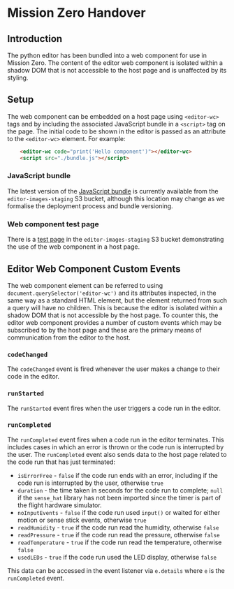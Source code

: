 # Mission Zero Handover

## Introduction

The python editor has been bundled into a web component for use in Mission Zero. The content of the editor web component is isolated within a shadow DOM that is not accessible to the host page and is unaffected by its styling.

## Setup

The web component can be embedded on a host page using `<editor-wc>` tags and by including the associated JavaScript bundle in a `<script>` tag on the page. The initial code to be shown in the editor is passed as an attribute to the `<editor-wc>` element. For example:
```html
    <editor-wc code="print('Hello component')"></editor-wc>
    <script src="./bundle.js"></script>
```

### JavaScript bundle
The latest version of the [JavaScript bundle](https://editor-images-staging.s3.eu-west-2.amazonaws.com/bundle.js) is currently available from the `editor-images-staging` S3 bucket, although this location may change as we formalise the deployment process and bundle versioning.

### Web component test page
There is a [test page](https://editor-images-staging.s3.eu-west-2.amazonaws.com/index.html) in the `editor-images-staging` S3 bucket demonstrating the use of the web component in a host page.

## Editor Web Component Custom Events

The web component element can be referred to using `document.querySelector('editor-wc')` and its attributes inspected, in the same way as a standard HTML element, but the element returned from such a query will have no children. This is because the editor is isolated within a shadow DOM that is not accessible by the host page. To counter this, the editor web component provides a number of custom events which may be subscribed to by the host page and these are the primary means of communication from the editor to the host.

### `codeChanged`
The `codeChanged` event is fired whenever the user makes a change to their code in the editor.

### `runStarted`
The `runStarted` event fires when the user triggers a code run in the editor.

### `runCompleted`
The `runCompleted` event fires when a code run in the editor terminates. This includes cases in which an error is thrown or the code run is interrupted by the user. The `runCompleted` event also sends data to the host page related to the code run that has just terminated:

- `isErrorFree` - `false` if the code run ends with an error, including if the code run is interrupted by the user, otherwise `true`
- `duration` - the time taken in seconds for the code run to complete; `null` if the `sense_hat` library has not been imported since the timer is part of the flight hardware simulator.
- `noInputEvents` - `false` if the code run used `input()` or waited for either motion or sense stick events, otherwise `true`
- `readHumidity` - `true` if the code run read the humidity, otherwise `false`
- `readPressure` - `true` if the code run read the pressure, otherwise `false`
- `readTemperature` - `true` if the code run read the temperature, otherwise `false`
- `usedLEDs` - `true` if the code run used the LED display, otherwise `false`

This data can be accessed in the event listener via `e.details` where `e` is the `runCompleted` event.





